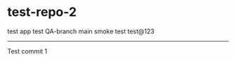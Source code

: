 # test-repo-2
test app
test
QA-branch
 main
 smoke test
 test@123
***************************
Test commit 1
